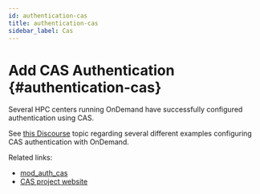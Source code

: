 ```yaml
---
id: authentication-cas
title: authentication-cas
sidebar_label: Cas
---
```

Add CAS Authentication {#authentication-cas}
======================

Several HPC centers running OnDemand have successfully configured
authentication using CAS.

See [this
Discourse](https://discourse.osc.edu/t/implementing-authentication-via-cas/34)
topic regarding several different examples configuring CAS
authentication with OnDemand.

Related links:

-   [mod\_auth\_cas](https://github.com/apereo/mod_auth_cas)
-   [CAS project website](https://www.apereo.org/projects/cas)
